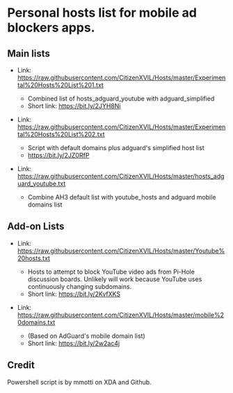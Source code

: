# Personal hosts list for mobile ad blockers apps.

## Main lists

* Link: https://raw.githubusercontent.com/CitizenXVIL/Hosts/master/Experimental%20Hosts%20List%201.txt

   - Combined list of hosts_adguard_youtube with adguard_simplified
   - Short link: https://bit.ly/2JYH8Ni
  
* Link: https://raw.githubusercontent.com/CitizenXVIL/Hosts/master/Experimental%20Hosts%20List%202.txt

   - Script with default domains plus adguard's simplified host list
   - https://bit.ly/2JZ0RfP

* Link: https://raw.githubusercontent.com/CitizenXVIL/Hosts/master/hosts_adguard_youtube.txt

   - Combine AH3 default list with youtube_hosts and adguard mobile domains list



## Add-on Lists
* Link: https://raw.githubusercontent.com/CitizenXVIL/Hosts/master/Youtube%20hosts.txt

   - Hosts to attempt to block YouTube video ads from Pi-Hole discussion boards. Unlikely will work because YouTube uses continuously  changing subdomains.
   - Short link: https://bit.ly/2KvfXKS

* Link: https://raw.githubusercontent.com/CitizenXVIL/Hosts/master/mobile%20domains.txt

   - (Based on AdGuard's mobile domain list)
   - Short link: https://bit.ly/2w2ac4j

## Credit

Powershell script is by mmotti on XDA and Github.
